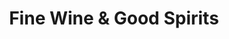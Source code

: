 ---
title: "Fine Wine & Good Spirits"
url: /mahanoy-city/fine-wine-and-good-spirits/
shop: alcohol
---